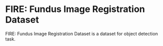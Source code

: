 # FIRE: Fundus Image Registration Dataset

FIRE: Fundus Image Registration Dataset is a dataset for object detection task.
